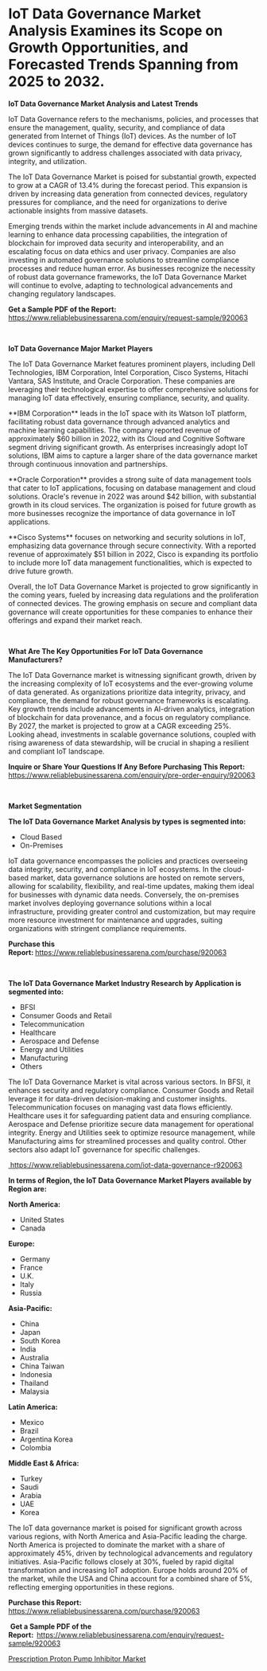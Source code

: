 <p><h1>IoT Data Governance Market Analysis Examines its Scope on Growth Opportunities, and Forecasted Trends Spanning from 2025 to 2032.</h1></p><p><strong>IoT Data Governance Market Analysis and Latest Trends</strong></p>
<p><p>IoT Data Governance refers to the mechanisms, policies, and processes that ensure the management, quality, security, and compliance of data generated from Internet of Things (IoT) devices. As the number of IoT devices continues to surge, the demand for effective data governance has grown significantly to address challenges associated with data privacy, integrity, and utilization. </p><p>The IoT Data Governance Market is poised for substantial growth, expected to grow at a CAGR of 13.4% during the forecast period. This expansion is driven by increasing data generation from connected devices, regulatory pressures for compliance, and the need for organizations to derive actionable insights from massive datasets. </p><p>Emerging trends within the market include advancements in AI and machine learning to enhance data processing capabilities, the integration of blockchain for improved data security and interoperability, and an escalating focus on data ethics and user privacy. Companies are also investing in automated governance solutions to streamline compliance processes and reduce human error. As businesses recognize the necessity of robust data governance frameworks, the IoT Data Governance Market will continue to evolve, adapting to technological advancements and changing regulatory landscapes.</p></p>
<p><strong>Get a Sample PDF of the Report:&nbsp;</strong> <a href="https://www.reliablebusinessarena.com/enquiry/request-sample/920063?utm_campaign=2942&utm_medium=2&utm_source=Github&utm_content=ia&utm_term=06032025&utm_id=iot-data-governance">https://www.reliablebusinessarena.com/enquiry/request-sample/920063</a></p>
<p>&nbsp;</p>
<p><strong>IoT Data Governance Major Market Players</strong></p>
<p><p>The IoT Data Governance Market features prominent players, including Dell Technologies, IBM Corporation, Intel Corporation, Cisco Systems, Hitachi Vantara, SAS Institute, and Oracle Corporation. These companies are leveraging their technological expertise to offer comprehensive solutions for managing IoT data effectively, ensuring compliance, security, and quality.</p><p>**IBM Corporation** leads in the IoT space with its Watson IoT platform, facilitating robust data governance through advanced analytics and machine learning capabilities. The company reported revenue of approximately $60 billion in 2022, with its Cloud and Cognitive Software segment driving significant growth. As enterprises increasingly adopt IoT solutions, IBM aims to capture a larger share of the data governance market through continuous innovation and partnerships.</p><p>**Oracle Corporation** provides a strong suite of data management tools that cater to IoT applications, focusing on database management and cloud solutions. Oracle's revenue in 2022 was around $42 billion, with substantial growth in its cloud services. The organization is poised for future growth as more businesses recognize the importance of data governance in IoT applications.</p><p>**Cisco Systems** focuses on networking and security solutions in IoT, emphasizing data governance through secure connectivity. With a reported revenue of approximately $51 billion in 2022, Cisco is expanding its portfolio to include more IoT data management functionalities, which is expected to drive future growth.</p><p>Overall, the IoT Data Governance Market is projected to grow significantly in the coming years, fueled by increasing data regulations and the proliferation of connected devices. The growing emphasis on secure and compliant data governance will create opportunities for these companies to enhance their offerings and expand their market reach.</p></p>
<p>&nbsp;</p>
<p><strong>What Are The Key Opportunities For IoT Data Governance Manufacturers?</strong></p>
<p><p>The IoT Data Governance market is witnessing significant growth, driven by the increasing complexity of IoT ecosystems and the ever-growing volume of data generated. As organizations prioritize data integrity, privacy, and compliance, the demand for robust governance frameworks is escalating. Key growth trends include advancements in AI-driven analytics, integration of blockchain for data provenance, and a focus on regulatory compliance. By 2027, the market is projected to grow at a CAGR exceeding 25%. Looking ahead, investments in scalable governance solutions, coupled with rising awareness of data stewardship, will be crucial in shaping a resilient and compliant IoT landscape.</p></p>
<p><strong>Inquire or Share Your Questions If Any Before Purchasing This Report:</strong> <a href="https://www.reliablebusinessarena.com/enquiry/pre-order-enquiry/920063?utm_campaign=2942&utm_medium=2&utm_source=Github&utm_content=ia&utm_term=06032025&utm_id=iot-data-governance">https://www.reliablebusinessarena.com/enquiry/pre-order-enquiry/920063</a></p>
<p>&nbsp;</p>
<p><strong>Market Segmentation</strong></p>
<p><strong>The IoT Data Governance Market Analysis by types is segmented into:</strong></p>
<p><ul><li>Cloud Based</li><li>On-Premises</li></ul></p>
<p><p>IoT data governance encompasses the policies and practices overseeing data integrity, security, and compliance in IoT ecosystems. In the cloud-based market, data governance solutions are hosted on remote servers, allowing for scalability, flexibility, and real-time updates, making them ideal for businesses with dynamic data needs. Conversely, the on-premises market involves deploying governance solutions within a local infrastructure, providing greater control and customization, but may require more resource investment for maintenance and upgrades, suiting organizations with stringent compliance requirements.</p></p>
<p><strong>Purchase this Report:&nbsp;</strong><a href="https://www.reliablebusinessarena.com/purchase/920063?utm_campaign=2942&utm_medium=2&utm_source=Github&utm_content=ia&utm_term=06032025&utm_id=iot-data-governance">https://www.reliablebusinessarena.com/purchase/920063</a></p>
<p>&nbsp;</p>
<p><strong>The IoT Data Governance Market Industry Research by Application is segmented into:</strong></p>
<p><ul><li>BFSI</li><li>Consumer Goods and Retail</li><li>Telecommunication</li><li>Healthcare</li><li>Aerospace and Defense</li><li>Energy and Utilities</li><li>Manufacturing</li><li>Others</li></ul></p>
<p><p>The IoT Data Governance Market is vital across various sectors. In BFSI, it enhances security and regulatory compliance. Consumer Goods and Retail leverage it for data-driven decision-making and customer insights. Telecommunication focuses on managing vast data flows efficiently. Healthcare uses it for safeguarding patient data and ensuring compliance. Aerospace and Defense prioritize secure data management for operational integrity. Energy and Utilities seek to optimize resource management, while Manufacturing aims for streamlined processes and quality control. Other sectors also adapt IoT governance for specific challenges.</p></p>
<p><a href="https://www.reliablebusinessarena.com/iot-data-governance-r920063?utm_campaign=2942&utm_medium=2&utm_source=Github&utm_content=ia&utm_term=06032025&utm_id=iot-data-governance">&nbsp;https://www.reliablebusinessarena.com/iot-data-governance-r920063</a></p>
<p><strong>In terms of Region, the IoT Data Governance Market Players available by Region are:</strong></p>
<p>
    <p> <strong> North America: </strong>
        <ul>
            <li>United States</li>
            <li>Canada</li>
        </ul>
        </p> 
    <p> <strong> Europe: </strong>
        <ul>
            <li>Germany</li>
            <li>France</li>
            <li>U.K.</li>
            <li>Italy</li>
            <li>Russia</li>
        </ul>
        </p> 
    <p> <strong> Asia-Pacific: </strong>
        <ul>
            <li>China</li>
            <li>Japan</li>
            <li>South Korea</li>
            <li>India</li>
            <li>Australia</li>
            <li>China Taiwan</li>
            <li>Indonesia</li>
            <li>Thailand</li>
            <li>Malaysia</li>
        </ul>
        </p> 
    <p> <strong> Latin America: </strong>
        <ul>
            <li>Mexico</li>
            <li>Brazil</li>
            <li>Argentina Korea</li>
            <li>Colombia</li>
        </ul>
        </p> 
    <p> <strong> Middle East & Africa: </strong>
        <ul>
            <li>Turkey</li>
            <li>Saudi</li>
            <li>Arabia</li>
            <li>UAE</li>
            <li>Korea</li>
        </ul>
    </p>
    </p>
<p><p>The IoT data governance market is poised for significant growth across various regions, with North America and Asia-Pacific leading the charge. North America is projected to dominate the market with a share of approximately 45%, driven by technological advancements and regulatory initiatives. Asia-Pacific follows closely at 30%, fueled by rapid digital transformation and increasing IoT adoption. Europe holds around 20% of the market, while the USA and China account for a combined share of 5%, reflecting emerging opportunities in these regions.</p></p>
<p><strong>Purchase this Report: </strong><a href="https://www.reliablebusinessarena.com/purchase/920063?utm_campaign=2942&utm_medium=2&utm_source=Github&utm_content=ia&utm_term=06032025&utm_id=iot-data-governance">https://www.reliablebusinessarena.com/purchase/920063</a></p>
<p>&nbsp;<strong>Get a Sample PDF of the Report:&nbsp;&nbsp;</strong><a href="https://www.reliablebusinessarena.com/enquiry/request-sample/920063?utm_campaign=2942&utm_medium=2&utm_source=Github&utm_content=ia&utm_term=06032025&utm_id=iot-data-governance">https://www.reliablebusinessarena.com/enquiry/request-sample/920063</a></p>
<p><strong></strong></p>
<p><p><a href="https://github.com/watzondechao/Market-Research-Report-List-1/blob/main/prescription-proton-pump-inhibitor-market.md?utm_campaign=2942&utm_medium=2&utm_source=Github&utm_content=ia&utm_term=06032025&utm_id=iot-data-governance">Prescription Proton Pump Inhibitor Market</a></p></p>